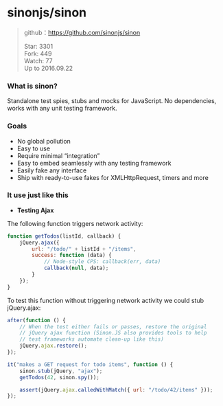 # sinonjs/sinon

> github：https://github.com/sinonjs/sinon    
> 
> Star: 3301  
> Fork: 449  
> Watch: 77    
> Up to 2016.09.22


### What is sinon?

Standalone test spies, stubs and mocks for JavaScript.
No dependencies, works with any unit testing framework.

### Goals

* No global pollution
* Easy to use
* Require minimal “integration”
* Easy to embed seamlessly with any testing framework
* Easily fake any interface
* Ship with ready-to-use fakes for XMLHttpRequest, timers and more

### It use just like this


* __Testing Ajax__

The following function triggers network activity:

```javascript
function getTodos(listId, callback) {
    jQuery.ajax({
        url: "/todo/" + listId + "/items",
        success: function (data) {
            // Node-style CPS: callback(err, data)
            callback(null, data);
        }
    });
}
```

To test this function without triggering network activity we could stub jQuery.ajax:

```javascript
after(function () {
    // When the test either fails or passes, restore the original
    // jQuery ajax function (Sinon.JS also provides tools to help
    // test frameworks automate clean-up like this)
    jQuery.ajax.restore();
});

it("makes a GET request for todo items", function () {
    sinon.stub(jQuery, "ajax");
    getTodos(42, sinon.spy());

    assert(jQuery.ajax.calledWithMatch({ url: "/todo/42/items" }));
});
```